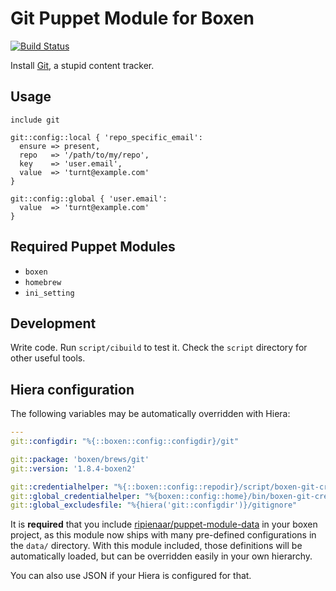 # Git Puppet Module for Boxen

[![Build Status](https://travis-ci.org/boxen/puppet-git.png)](https://travis-ci.org/boxen/puppet-git)

Install [Git](http://git-scm.com), a stupid content tracker.

## Usage

```puppet
include git

git::config::local { 'repo_specific_email':
  ensure => present,
  repo   => '/path/to/my/repo',
  key    => 'user.email',
  value  => 'turnt@example.com'
}

git::config::global { 'user.email':
  value  => 'turnt@example.com'
}
```

## Required Puppet Modules

* `boxen`
* `homebrew`
* `ini_setting`

## Development

Write code. Run `script/cibuild` to test it. Check the `script`
directory for other useful tools.

## Hiera configuration

The following variables may be automatically overridden with Hiera:

```yaml
---
git::configdir: "%{::boxen::config::configdir}/git"

git::package: 'boxen/brews/git'
git::version: '1.8.4-boxen2'

git::credentialhelper: "%{::boxen::config::repodir}/script/boxen-git-credential"
git::global_credentialhelper: "%{boxen::config::home}/bin/boxen-git-credential"
git::global_excludesfile: "%{hiera('git::configdir')}/gitignore"
```

It is **required** that you include
[ripienaar/puppet-module-data](https://github.com/ripienaar/puppet-module-data)
in your boxen project, as this module now ships with many pre-defined configurations
in the `data/` directory. With this module included, those
definitions will be automatically loaded, but can be overridden easily in your
own hierarchy.

You can also use JSON if your Hiera is configured for that.
